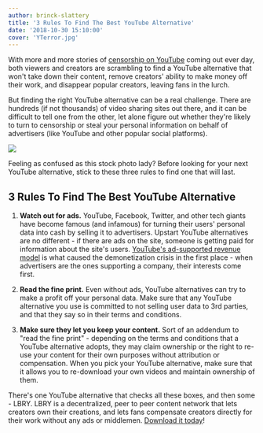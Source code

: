 ```yaml
---
author: brinck-slattery
title: '3 Rules To Find The Best YouTube Alternative'
date: '2018-10-30 15:10:00'
cover: 'YTerror.jpg'
---
```


With more and more stories of [censorship on YouTube](https://motherboard.vice.com/en_us/article/59jgka/a-brief-history-of-youtube-censorship) coming out ever day, both viewers and creators are scrambling to find a YouTube alternative that won't take down their content, remove creators' ability to make money off their work, and disappear popular creators, leaving fans in the lurch.

But finding the right YouTube alternative can be a real challenge. There are hundreds (if not thousands) of video sharing sites out there, and it can be difficult to tell one from the other, let alone figure out whether they're likely to turn to censorship or steal your personal information on behalf of advertisers (like YouTube and other popular social platforms).

![](https://spee.ch/0791c1adf4ee21117134dc0258bf35ad831a8b2c/confused.jpg)

Feeling as confused as this stock photo lady? Before looking for your next YouTube alternative, stick to these three rules to find one that will last.

## 3 Rules To Find The Best YouTube Alternative

1. **Watch out for ads.** YouTube, Facebook, Twitter, and other tech giants have become famous (and infamous) for turning their users' personal data into cash by selling it to advertisers. Upstart YouTube alternatives are no different - if there are ads on the site, someone is getting paid for information about the site's users. [YouTube's ad-supported revenue model](https://lbry.io/news/how-ads-wrecked-entertainment) is what caused the demonetization crisis in the first place - when advertisers are the ones supporting a company, their interests come first.

2. **Read the fine print.** Even without ads, YouTube alternatives can try to make a profit off your personal data. Make sure that any YouTube alternative you use is committed to not selling user data to 3rd parties, and that they say so in their terms and conditions.

3. **Make sure they let you keep your content.** Sort of an addendum to "read the fine print" - depending on the terms and conditions that a YouTube alternative adopts, they may claim ownership or the right to re-use your content for their own purposes without attribution or compensation. When you pick your YouTube alternative, make sure that it allows you to re-download your own videos and maintain ownership of them.

There's one YouTube alternative that checks all these boxes, and then some - LBRY. LBRY is a decentralized, peer to peer content network that lets creators own their creations, and lets fans compensate creators directly for their work without any ads or middlemen. [Download it today](https://lbry.io/get)!
